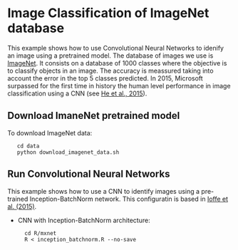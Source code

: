 # Image Classification of ImageNet database

This example shows how to use Convolutional Neural Networks to idenify an image using a pretrained model. The database of images we use is [ImageNet](http://www.image-net.org/). It consists on a database of 1000 classes where the objective is to classify objects in an image. The accuracy is meassured taking into account the error in the top 5 classes predicted. In 2015, Microsoft surpassed for the first time in history the human level performance in image classification using a CNN (see [He et al., 2015](http://arxiv.org/abs/1502.01852)).

## Download ImaneNet pretrained model 

To download ImageNet data:

       cd data
       python download_imagenet_data.sh

## Run Convolutional Neural Networks

This example shows how to use a CNN to identify images using a pre-trained Inception-BatchNorm network. This configuratin is based in [Ioffe et al. (2015)](http://arxiv.org/abs/1502.03167v3).

* CNN with Inception-BatchNorm architecture:
    
        cd R/mxnet  
        R < inception_batchnorm.R --no-save  

